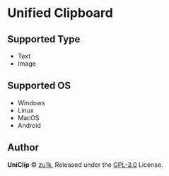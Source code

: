 # Unified Clipboard

## Supported Type

- Text
- Image

## Supported OS

- Windows
- Linux
- MacOS
- Android

## Author

**UniClip** © [zu1k](https://github.com/zu1k), Released under the [GPL-3.0](./LICENSE) License.
